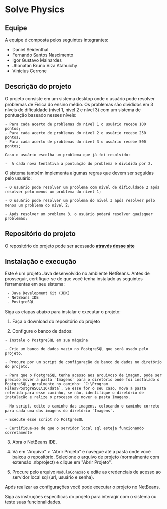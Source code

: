 # Solve Physics

## Equipe

A equipe é composta pelos seguintes integrantes:

- Daniel Seidenthal
- Fernando Santos Nascimento
- Igor Gustavo Mainardes
- Jhonatan Bruno Viza Atahuichy
- Vinicius Cerrone

## Descrição do projeto

O projeto consiste em um sistema desktop onde o usuário pode resolver problemas de Física do ensino médio.
Os problemas são divididos em 3 níveis de dificuldade (nível 1, nível 2 e nível 3) com um sistema de pontuação baseado nesses níveis:

```
- Para cada acerto de problemas do nível 1 o usuário recebe 100 pontos;
- Para cada acerto de problemas do nível 2 o usuário recebe 250 pontos;
- Para cada acerto de problemas do nível 3 o usuário recebe 500 pontos;

Caso o usuário escolha um problema que já foi resolvido:

-  A cada nova tentativa a pontuação do problema é dividida por 2.

```

O sistema também implementa algumas regras que devem ser seguidas pelo usuário:

```
- O usuário pode resolver um problema com nível de dificuldade 2 após resolver pelo menos um problema do nível 1;

- O usuário pode resolver um problema do nível 3 após resolver pelo menos um problema do nível 2;

- Após resolver um problema 3, o usuário poderá resolver quaisquer problemas;
```

## Repositório do projeto

O repositório do projeto pode ser acessado **[através desse site](https://github.com/Fernandoss97/Projeto-Certificadora-1.git "através desse site")**

## Instalação e execução

Este é um projeto Java desenvolvido no ambiente NetBeans.
Antes de prosseguir, certifique-se de que você tenha instalado as seguintes ferramentas em seu sistema:

```
 - Java Development Kit (JDK)
 - NetBeans IDE
 - PostgreSQL
```

Siga as etapas abaixo para instalar e executar o projeto:

1. Faça o download do repositório do projeto

2. Configure o banco de dados:

```
- Instale o PostgreSQL em sua máquina

- Crie um banco de dados vazio no PostgreSQL que será usado pelo projeto.

- Procure por um script de configuração de banco de dados no diretório do projeto.

- Para que o PostgreSQL tenha acesso aos arquivoso de imagem, pode ser preciso mover a pasta `Imagens` para o diretório onde foi instalado o PostgreSQL, geralmente no caminho: `C:\Program Files\PostgreSQL\16\data`. Se esse for o seu caso, mova a pasta referida para esse caminho, se não, identifique o diretório de instalação e ralize o processo de mover a pasta Imagens.

- No script, edite o caminho das imagens, colocando o caminho correto para cada uma das imagens do diretório `Imagens`.

- Execute esse script no PostgreSQL

- Certifique-se de que o servidor local sql esteja funcionando corretamente

```

3. Abra o NetBeans IDE.

4. Vá em "Arquivo" > "Abrir Projeto" e navegue até a pasta onde você baixou o repositório. Selecione o arquivo de projeto (normalmente com extensão .nbproject) e clique em "Abrir Projeto".

5. Procure pelo arquivo `ModuloConexao` e edite as credenciais de acesso ao servidor local sql (url, usuário e senha).

Após realizar as configurações você pode executar o projeto no NetBeans.

Siga as instruções específicas do projeto para interagir com o sistema ou teste suas funcionalidades.
